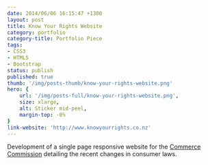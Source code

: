```yaml
---
date: 2014/06/06 16:15:47 +1300
layout: post
title: Know Your Rights Website
category: portfolio
category-title: Portfolio Piece
tags:
- CSS3
- HTML5
- Bootstrap
status: publish
published: true
thumb: '/img/posts-thumb/know-your-rights-website.png'
hero: {
	url: '/img/posts-full/know-your-rights-website.png',
	size: xlarge,
	alt: Sticker mid-peel,
	margin-top: -8%
}
link-website: 'http://www.knowyourrights.co.nz'
---
```


Development of a single page responsive website for the [Commerce Commission](http://www.comcom.govt.nz "Commerce Commission") detailing the recent changes in consumer laws.